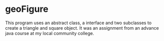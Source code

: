 # geoFigure
This program uses an abstract class, a interface and two subclasses to create a triangle and square object. It was an assignment from an advance java course at my local community college. 
